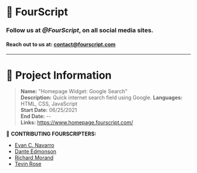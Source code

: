 # :yellow_heart: FourScript
### Follow us at ***@FourScript***, on all social media sites.
#### Reach out to us at: contact@fourscript.com

<hr>

# :speech_balloon: Project Information
> **Name:** "Homepage Widget: Google Search"  
> **Description:** Quick internet search field using Google.
> **Languages:** HTML, CSS, JavaScript  
> **Start Date:** 06/25/2021  
> **End Date:** --  
> **Links:** https://www.homepage.fourscript.com/  

:busts_in_silhouette: **CONTRIBUTING FOURSCRIPTERS:**
- [Evan C. Navarro](https://www.linkedin.com/in/evancnavarro/)
- [Dante Edmonson](https://www.linkedin.com/in/dante-edmonson-38823518a/)
- [Richard Morand](https://www.linkedin.com/in/richard-m-7a5235208/)
- [Tevin Rose](https://www.linkedin.com/in/tevinrose/)
